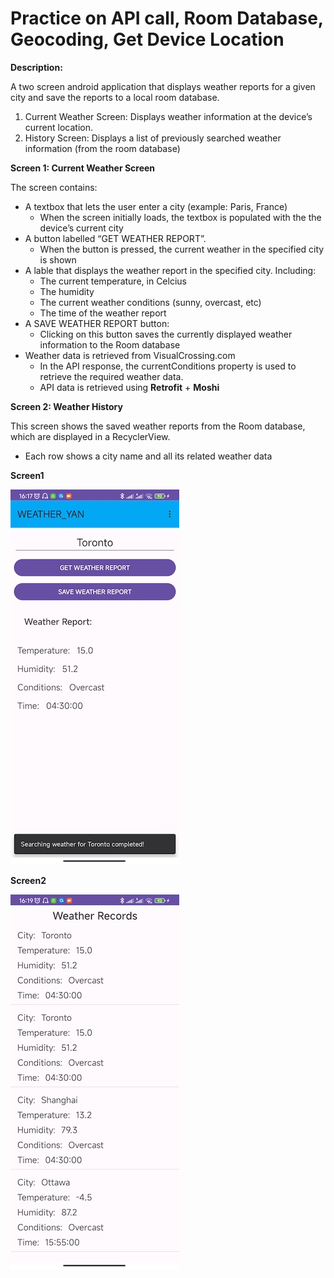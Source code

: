 # Practice on API call, Room Database, Geocoding, Get Device Location

**Description:**

A two screen android application that displays weather reports for a given city and save the reports to a local room database.
1. Current Weather Screen: Displays weather information at the device’s current location.
2. History Screen: Displays a list of previously searched weather information (from the room database)

**Screen 1: Current Weather Screen**

The screen contains:
- A textbox that lets the user enter a city (example: Paris, France)
  - When the screen initially loads, the textbox is populated with the the device’s current city
- A button labelled “GET WEATHER REPORT”.
  - When the button is pressed, the current weather in the specified city is shown
-  A lable that displays the weather report in the specified city. Including:
   - The current temperature, in Celcius
   - The humidity
   - The current weather conditions (sunny, overcast, etc)
   - The time of the weather report
- A SAVE WEATHER REPORT button:
  - Clicking on this button saves the currently displayed weather information to the Room database
- Weather data is retrieved from VisualCrossing.com
  - In the API response, the currentConditions property is used to retrieve the required weather data.
  - API data is retrieved using **Retrofit** + **Moshi**
    
**Screen 2: Weather History**

This screen shows the saved weather reports from the Room database, which are displayed in a RecyclerView.
- Each row shows a city name and all its related weather data

**Screen1**

![Screen1 of application.](https://github.com/Fionajiangfj/Assignment2_WEATHER/blob/main/app/src/main/res/drawable/Screen1.jpg)

**Screen2**

![Screen2 of application.](https://github.com/Fionajiangfj/Assignment2_WEATHER/blob/main/app/src/main/res/drawable/Screen2.jpg)
